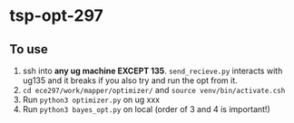 # tsp-opt-297

## To use
1. ssh into **any ug machine EXCEPT 135**. `send_recieve.py` interacts with ug135 and it breaks if you also try and run the opt from it.
2. `cd ece297/work/mapper/optimizer/` and `source venv/bin/activate.csh`
3. Run `python3 optimizer.py` on ug xxx
4. Run `python3 bayes_opt.py` on local (order of 3 and 4 is important!)
